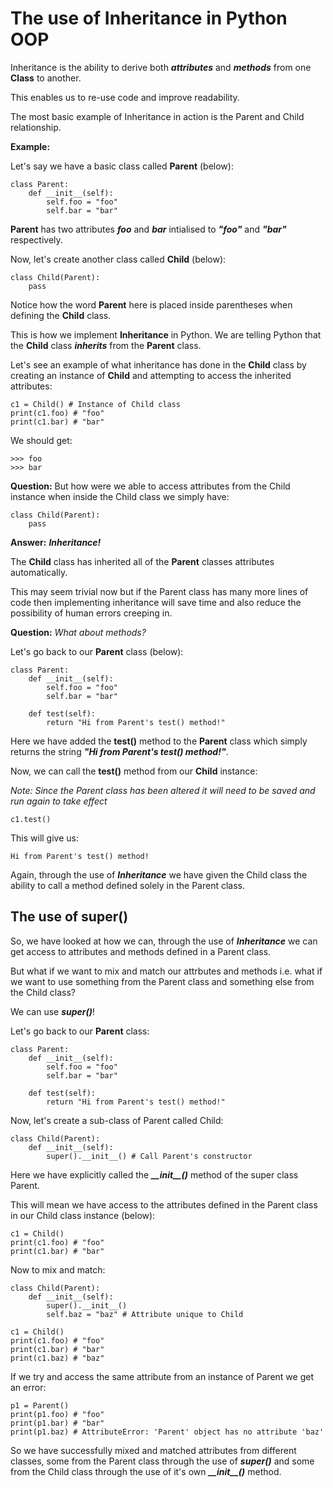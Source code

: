 # The use of Inheritance in Python OOP
Inheritance is the ability to derive both ***attributes*** and ***methods*** from one **Class** to another. 

This enables us to re-use code and improve readability.

The most basic example of Inheritance in action is the Parent and Child relationship.

**Example:**

Let's say we have a basic class called **Parent** (below):
```
class Parent:
    def __init__(self):
        self.foo = "foo"
        self.bar = "bar"
```
**Parent** has two attributes ***foo*** and ***bar*** intialised to ***"foo"*** and ***"bar"*** respectively.

Now, let's create another class called **Child** (below):
```
class Child(Parent):
    pass
```
Notice how the word **Parent** here is placed inside parentheses when defining the **Child** class.

This is how we implement **Inheritance** in Python. We are telling Python that the **Child** class ***inherits*** from the **Parent** class.

Let's see an example of what inheritance has done in the **Child** class by creating an instance of **Child** and attempting to access the inherited attributes:

```
c1 = Child() # Instance of Child class
print(c1.foo) # "foo"
print(c1.bar) # "bar"
```
We should get:
```
>>> foo
>>> bar
```
**Question:** But how were we able to access attributes from the Child instance when inside the Child class we simply have:
```
class Child(Parent):
    pass
```
**Answer:** ***Inheritance!***

The **Child** class has inherited all of the **Parent** classes attributes automatically.

This may seem trivial now but if the Parent class has many more lines of code then implementing inheritance will save time and also reduce the possibility of human errors  creeping in.

**Question:** *What about methods?*

Let's go back to our **Parent** class (below):

```
class Parent:
    def __init__(self):
        self.foo = "foo"
        self.bar = "bar"
    
    def test(self):
        return "Hi from Parent's test() method!"
```
Here we have added the **test()** method to the **Parent** class which simply returns the string ***"Hi from Parent's test() method!"***.

Now, we can call the **test()** method from our **Child** instance:

*Note: Since the Parent class has been altered it will need to be saved and run again to take effect*

```
c1.test()
```

This will give us:
```
Hi from Parent's test() method!
```
Again, through the use of ***Inheritance*** we have given the Child class the ability to call a method defined solely in the Parent class.

## The use of super()
So, we have looked at how we can, through the use of ***Inheritance*** we can get access to attributes and methods defined in a Parent class.

But what if we want to mix and match our attrbutes and methods i.e. what if we want to use something from the Parent class and something else from the Child class?

We can use ***super()***!

Let's go back to our **Parent** class:

```
class Parent:
    def __init__(self):
        self.foo = "foo"
        self.bar = "bar"
    
    def test(self):
        return "Hi from Parent's test() method!"
```

Now, let's create a sub-class of Parent called Child:

```
class Child(Parent):
    def __init__(self):
        super().__init__() # Call Parent's constructor
```
Here we have explicitly called the ***\_\_init\_\_()*** method of the super class Parent.

This will mean we have access to the attributes defined in the Parent class in our Child class instance (below):

```
c1 = Child()
print(c1.foo) # "foo"
print(c1.bar) # "bar"
```
Now to mix and match:
```
class Child(Parent):
    def __init__(self):
        super().__init__()
        self.baz = "baz" # Attribute unique to Child
```
```
c1 = Child()
print(c1.foo) # "foo"
print(c1.bar) # "bar"
print(c1.baz) # "baz"
```
If we try and access the same attribute from an instance of Parent we get an error:

```
p1 = Parent()
print(p1.foo) # "foo"
print(p1.bar) # "bar"
print(p1.baz) # AttributeError: 'Parent' object has no attribute 'baz'
```
So we have successfully mixed and matched attributes from different classes, some from the Parent class through the use of ***super()*** and some from the Child class through the use of it's own ***\_\_init\_\_()*** method.